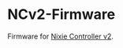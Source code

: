 # NCv2-Firmware
Firmware for [Nixie Controller v2](https://github.com/DanielHeEGG/Nixie-Controller-v2).
